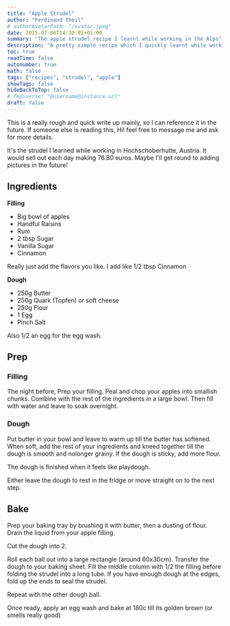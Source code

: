 ```yaml
---
title: "Apple Strudel"
author: "Ferdinand Theil"
# authorAvatarPath: "/avatar.jpeg"
date: 2025-07-06T14:30:02+01:00
summary: "The apple strudel recipe I learnt while working in the Alps"
description: "A pretty simple recipe which I quickly learnt while working at hochschober hutte. It's a very forgiving recipe and i dont know the quantities perfectly"
toc: true
readTime: false
autonumber: true
math: false
tags: ["recipes", "strudel", "apple"]
showTags: false
hideBackToTop: false
# fediverse: "@username@instance.url"
draft: false
---
```


This is a really rough and quick write up mainly, so I can reference it in the future.
If someone else is reading this, Hi! feel free to message me and ask for more details.

It's the strudel I learned while working in Hochschoberhutte, Austria.
It would sell out each day making 76.80 euros.
Maybe I'll get round to adding pictures in the future!

## Ingredients

**Filling**

- Big bowl of apples
- Handful Raisins
- Rum
- 2 tbsp Sugar
- Vanilla Sugar
- Cinnamon

Really just add the flavors you like. I add like 1/2 tbsp Cinnamon

**Dough**

- 250g Butter
- 250g Quark (Topfen) or soft cheese
- 250g Flour
- 1 Egg
- Pinch Salt

Also 1/2 an egg for the egg wash.

## Prep

### Filling

The night before, Prep your filling.
Peal and chop your apples into smallish chunks.
Combine with the rest of the ingredients in a large bowl.
Then fill with water and leave to soak overnight.

### Dough

Put butter in your bowl and leave to warm up till the butter has softened.
When soft, add the rest of your ingredients and kneed together till the dough is smooth and nolonger grainy.
If the dough is sticky, add more flour.

The dough is finished when it feels like playdough.

Either leave the dough to rest in the fridge or move straight on to the next step.

## Bake

Prep your baking tray by brushing it with butter, then a dusting of flour.
Drain the liquid from your apple filling.

Cut the dough into 2.

Roll each ball out into a large rectangle (around 60x30cm).
Transfer the dough to your baking sheet.
Fill the middle column with 1/2 the filling before folding the strudel into a long tube.
If you have enough dough at the edges, fold up the ends to seal the strudel.

Repeat with the other dough ball.

Once ready, apply an egg wash and bake at 180c till its golden brown (or smells really good)

